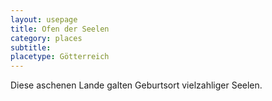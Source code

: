 ```yaml
---
layout: usepage
title: Ofen der Seelen
category: places
subtitle:
placetype: Götterreich
---
```


Diese aschenen Lande galten Geburtsort vielzahliger Seelen.